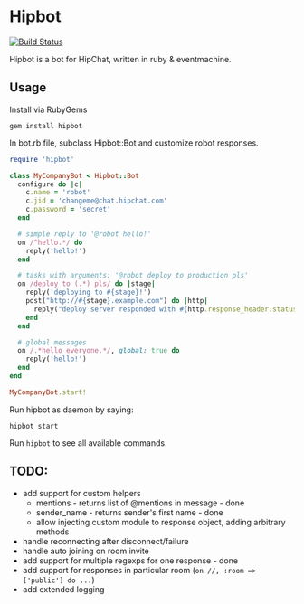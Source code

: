 # Hipbot

[![Build Status](https://secure.travis-ci.org/pewniak747/hipbot.png?branch=master)](http://travis-ci.org/pewniak747/hipbot)

Hipbot is a bot for HipChat, written in ruby & eventmachine.

## Usage

Install via RubyGems

```
gem install hipbot
```

In bot.rb file, subclass Hipbot::Bot and customize robot responses.

``` ruby
require 'hipbot'

class MyCompanyBot < Hipbot::Bot
  configure do |c|
    c.name = 'robot'
    c.jid = 'changeme@chat.hipchat.com'
    c.password = 'secret'
  end

  # simple reply to '@robot hello!'
  on /^hello.*/ do
    reply('hello!')
  end

  # tasks with arguments: '@robot deploy to production pls'
  on /deploy to (.*) pls/ do |stage|
    reply('deploying to #{stage}!')
    post("http://#{stage}.example.com") do |http|
      reply("deploy server responded with #{http.response_header.status}")
    end
  end

  # global messages
  on /.*hello everyone.*/, global: true do
    reply('hello!')
  end
end

MyCompanyBot.start!
```

Run hipbot as daemon by saying:

```
hipbot start
```

Run `hipbot` to see all available commands.

## TODO:

* add support for custom helpers
  * mentions - returns list of @mentions in message - done
  * sender_name - returns sender's first name - done
  * allow injecting custom module to response object, adding arbitrary methods
* handle reconnecting after disconnect/failure
* handle auto joining on room invite
* add support for multiple regexps for one response - done
* add support for responses in particular room (`on //, :room => ['public'] do ...`)
* add extended logging
